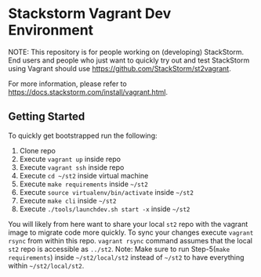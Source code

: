 # Stackstorm Vagrant Dev Environment

NOTE: This repository is for people working on (developing) StackStorm. End users and people who just want
to quickly try out and test StackStorm using Vagrant should use https://github.com/StackStorm/st2vagrant.

For more information, please refer to https://docs.stackstorm.com/install/vagrant.html.

## Getting Started

To quickly get bootstrapped run the following:

1. Clone repo
2. Execute `vagrant up` inside repo
3. Execute `vagrant ssh` inside repo
4. Execute `cd ~/st2` inside virtual machine
5. Execute `make requirements` inside `~/st2`
6. Execute `source virtualenv/bin/activate` inside `~/st2`
7. Execute `make cli` inside `~/st2`
8. Execute `./tools/launchdev.sh start -x` inside `~/st2`

You will likely from here want to share your local `st2` repo with the vagrant image to migrate code 
more quickly. To sync your changes execute `vagrant rsync` from within this repo. `vagrant rsync` command 
assumes that the local `st2` repo is accessible as `../st2`. 
Note: Make sure to run Step-5(`make requirements`) inside `~/st2/local/st2` instead of `~/st2` to have everything within 
`~/st2/local/st2`. 
